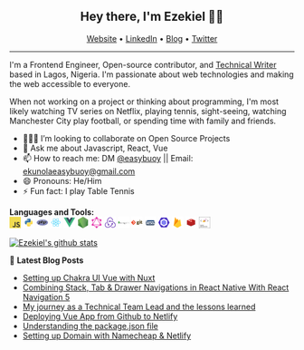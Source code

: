 <h2 align="center"> Hey there, I'm Ezekiel 👋🏾</h2>
<p align="center">
  <a href="https://ezekielekunola.com">Website</a> •
  <a href="https://www.linkedin.com/in/easybuoy">LinkedIn</a> •
  <a href="https://dev.to/easybuoy">Blog</a> •
  <a href="https://twitter.com/easybuoy">Twitter</a>
</p>

---

<!--
**Easybuoy/Easybuoy** is a ✨ _special_ ✨ repository because its `README.md` (this file) appears on your GitHub profile.

Here are some ideas to get you started:
-->

I'm a Frontend Engineer, Open-source contributor, and [Technical Writer](https://dev.to/easybuoy) based in Lagos, Nigeria. I'm passionate about web technologies and making the web accessible to everyone.

When not working on a project or thinking about programming, I'm most likely watching TV series on Netflix, playing tennis, sight-seeing, watching Manchester City play football, or spending time with family and friends.

<!-- **I am currently looking for a software engineer position with an exciting company.** -->

<!-- - 🔭 I’m currently working on ... -->
<!-- - 🌱 I’m currently learning ... -->
<!-- - 🤔 I’m looking for help with ... -->

- 👨🏾‍💻 I’m looking to collaborate on Open Source Projects
- 💬 Ask me about Javascript, React, Vue
- 📫 How to reach me: DM [@easybuoy](https://twitter.com/easybuoy) || Email: ekunolaeasybuoy@gmail.com
- 😄 Pronouns: He/Him
- ⚡ Fun fact: I play Table Tennis

**Languages and Tools:**  
<code><img height="20" src="https://raw.githubusercontent.com/github/explore/80688e429a7d4ef2fca1e82350fe8e3517d3494d/topics/javascript/javascript.png"></code>
<code><img height="20" src="https://raw.githubusercontent.com/github/explore/80688e429a7d4ef2fca1e82350fe8e3517d3494d/topics/python/python.png"></code>
<code><img height="20" src="https://raw.githubusercontent.com/github/explore/80688e429a7d4ef2fca1e82350fe8e3517d3494d/topics/php/php.png"></code>
<code><img height="20" src="https://raw.githubusercontent.com/github/explore/80688e429a7d4ef2fca1e82350fe8e3517d3494d/topics/react/react.png"></code>
<code><img height="20" src="https://raw.githubusercontent.com/github/explore/80688e429a7d4ef2fca1e82350fe8e3517d3494d/topics/vue/vue.png"></code>
<code><img height="20" src="https://raw.githubusercontent.com/github/explore/80688e429a7d4ef2fca1e82350fe8e3517d3494d/topics/nodejs/nodejs.png"></code>
<code><img height="20" src="https://raw.githubusercontent.com/github/explore/5c058a388828bb5fde0bcafd4bc867b5bb3f26f3/topics/graphql/graphql.png"></code>
<code><img height="20" src="https://raw.githubusercontent.com/github/explore/80688e429a7d4ef2fca1e82350fe8e3517d3494d/topics/redux/redux.png"></code>
<code><img height="20" src="https://raw.githubusercontent.com/github/explore/80688e429a7d4ef2fca1e82350fe8e3517d3494d/topics/mongodb/mongodb.png"></code>
<code><img height="20" src="https://raw.githubusercontent.com/github/explore/80688e429a7d4ef2fca1e82350fe8e3517d3494d/topics/git/git.png"></code>
<code><img height="20" src="https://raw.githubusercontent.com/github/explore/80688e429a7d4ef2fca1e82350fe8e3517d3494d/topics/less/less.png"></code>
<code><img height="20" src="https://raw.githubusercontent.com/github/explore/80688e429a7d4ef2fca1e82350fe8e3517d3494d/topics/eslint/eslint.png"></code>
<code><img height="20" src="https://raw.githubusercontent.com/github/explore/80688e429a7d4ef2fca1e82350fe8e3517d3494d/topics/firebase/firebase.png"></code>
<code><img height="20" src="https://raw.githubusercontent.com/github/explore/80688e429a7d4ef2fca1e82350fe8e3517d3494d/topics/redis/redis.png"></code>
<code><img height="20" src="https://raw.githubusercontent.com/github/explore/80688e429a7d4ef2fca1e82350fe8e3517d3494d/topics/styled-components/styled-components.png"></code>

[![Ezekiel's github stats](https://github-readme-stats.vercel.app/api?username=easybuoy&show_icons=true&title_color=fff&icon_color=79ff97&text_color=9f9f9f&bg_color=151515)](https://github.com/anuraghazra/github-readme-stats)

📕 **Latest Blog Posts**

- [Setting up Chakra UI Vue with Nuxt](https://dev.to/easybuoy/setting-up-chakra-ui-vue-with-nuxt-268m)
- [Combining Stack, Tab & Drawer Navigations in React Native With React Navigation 5](https://dev.to/easybuoy/combining-stack-tab-drawer-navigations-in-react-native-with-react-navigation-5-da)
- [My journey as a Technical Team Lead and the lessons learned](https://dev.to/easybuoy/my-journey-as-a-technical-team-lead-and-the-lessons-learned-2ikd)
- [Deploying Vue App from Github to Netlify](https://dev.to/easybuoy/deploying-vue-app-from-github-to-netlify-519g)
- [Understanding the package.json file](https://dev.to/easybuoy/understanding-the-package-json-file-3fdg)
- [Setting up Domain with Namecheap & Netlify](https://dev.to/easybuoy/setting-up-domain-with-namecheap-netlify-1a4d)
